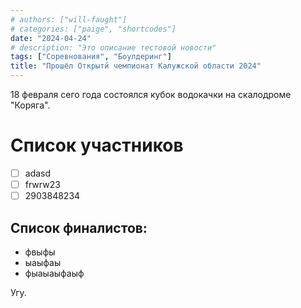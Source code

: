 ```yaml
---
# authors: ["will-faught"]
# categories: ["paige", "shortcodes"]
date: "2024-04-24"
# description: "Это описание тестовой новости"
tags: ["Соревнования", "Боулдеринг"]
title: "Прошёл Открытй чемпионат Калужской области 2024"
---
```


18 февраля сего года состоялся кубок водокачки на скалодроме \"Коряга\". 

<!--more-->

# Список участников
- [ ] adasd
- [ ] frwrw23
- [ ] 2903848234

## Список финалистов:
* фвыфы
* ыаыфаы
* фыаыаыфаыф

Угу.
